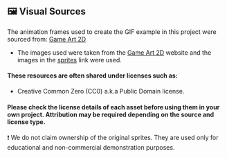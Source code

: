 ## 🖼️ Visual Sources
 The animation frames used to create the GIF example in this project were sourced from:
[Game Art 2D](https://www.gameart2d.com/) 

- The images used were taken from the [Game Art 2D](https://www.gameart2d.com/)  website and the images in the [sprites](https://www.gameart2d.com/free-dino-sprites.html) link were used.

#### These resources are often shared under licenses such as:
- Creative Common Zero (CC0) a.k.a Public Domain license.

#### Please check the license details of each asset before using them in your own project. Attribution may be required depending on the source and license type.

❗ We do not claim ownership of the original sprites. They are used only for educational and non-commercial demonstration purposes.
